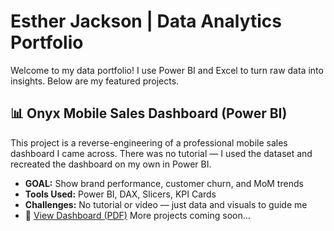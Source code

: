  # Esther Jackson | Data Analytics Portfolio

Welcome to my data portfolio! I use Power BI and Excel to turn raw data into insights. Below are my featured projects.
## 📊 Onyx Mobile Sales Dashboard (Power BI)
This project is a reverse-engineering of a professional mobile sales dashboard I came across. There was no tutorial — I used the dataset and recreated the dashboard on my own in Power BI.
- **GOAL:** Show brand performance, customer churn, and MoM trends
- **Tools Used:** Power BI, DAX, Slicers, KPI Cards
- **Challenges:** No tutorial or video — just data and visuals to guide me
- 📎 [View Dashboard (PDF)](mobile_phone_sales_report_.pdf)
More projects coming soon...
